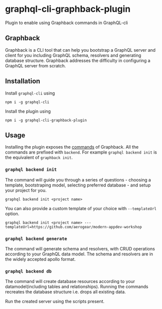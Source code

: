 # graphql-cli-graphback-plugin
Plugin to enable using Graphback commands in GraphQL-cli

## Graphback
Graphback is a CLI tool that can help you bootstrap a GraphQL server and client for you including GraphQL schema, resolvers and generating database structure. Graphback addresses the difficulty in configuring a GraphQL server from scratch.

## Installation
Install `graphql-cli` using
```
npm i -g graphql-cli
```

Install the plugin using
```
npm i -g graphql-cli-graphback-plugin
```
## Usage
Installing the plugin exposes the [commands](https://graphback.dev/docs/commands) of Graphback. All the commands are prefixed with `backend`. For example `graphql backend init` is the equivalent of `graphback init`.

### `graphql backend init`
The command will guide you through a series of questions - choosing a template, bootstraping model, selecting preferred database - and setup your project for you.

```
graphql backend init <project name>
```

You can also provide a custom template of your choice with `--templateUrl` option.
```
graphql backend init <project name> ---templateUrl=https://github.com/aerogear/modern-appdev-workshop
```

### `graphql backend generate`
The command will generate schema and resolvers, with CRUD operations according to your GraphQL data model. The schema and resolvers are in the widely accepted apollo format.

### `graphql backend db`
The command will create database resources according to your datamodel(including tables and relationships). Running the commands recreates the database structure i.e. drops all existing data.

Run the created server using the scripts present.
